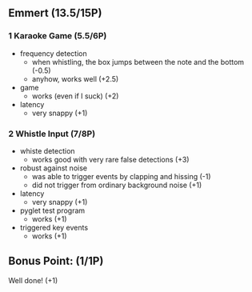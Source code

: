 ## Emmert (13.5/15P)

### 1 Karaoke Game (5.5/6P)

 * frequency detection
   * when whistling, the box jumps between the note and the bottom (-0.5)
   * anyhow, works well (+2.5)
 * game
   * works (even if I suck) (+2)
 * latency
   * very snappy (+1)

### 2 Whistle Input (7/8P)

 * whiste detection
   * works good with very rare false detections (+3)
 * robust against noise
   * was able to trigger events by clapping and hissing (-1)
   * did not trigger from ordinary background noise (+1)
 * latency
   * very snappy (+1)
 * pyglet test program
   * works (+1)
 * triggered key events
   * works (+1)

## Bonus Point: (1/1P)

Well done! (+1)
